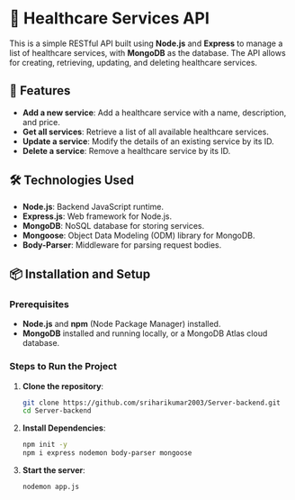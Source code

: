# 🏥 Healthcare Services API

This is a simple RESTful API built using **Node.js** and **Express** to manage a list of healthcare services, with **MongoDB** as the database. The API allows for creating, retrieving, updating, and deleting healthcare services.

## 🚀 Features

- **Add a new service**: Add a healthcare service with a name, description, and price.
- **Get all services**: Retrieve a list of all available healthcare services.
- **Update a service**: Modify the details of an existing service by its ID.
- **Delete a service**: Remove a healthcare service by its ID.

## 🛠️ Technologies Used

- **Node.js**: Backend JavaScript runtime.
- **Express.js**: Web framework for Node.js.
- **MongoDB**: NoSQL database for storing services.
- **Mongoose**: Object Data Modeling (ODM) library for MongoDB.
- **Body-Parser**: Middleware for parsing request bodies.

## 📦 Installation and Setup

### Prerequisites

- **Node.js** and **npm** (Node Package Manager) installed.
- **MongoDB** installed and running locally, or a MongoDB Atlas cloud database.

### Steps to Run the Project

1. **Clone the repository**:
   ```bash
   git clone https://github.com/sriharikumar2003/Server-backend.git
   cd Server-backend
2. **Install Dependencies**:
   ```bash
   npm init -y
   npm i express nodemon body-parser mongoose
1. **Start the server**:
   ```bash
   nodemon app.js
